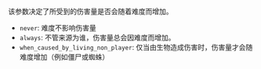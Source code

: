 该参数决定了所受到的伤害量是否会随着难度而增加。

- `never`: 难度不影响伤害量
- `always`: 不管来源为谁，伤害量总会因难度而增加。
- `when_caused_by_living_non_player`: 仅当由生物造成伤害时，伤害量才会随难度增加（例如僵尸或蜘蛛）
